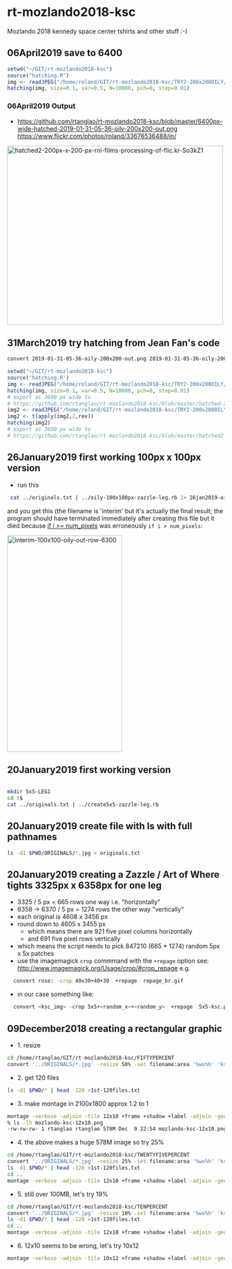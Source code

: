 # rt-mozlando2018-ksc
Mozlando 2018 kennedy space center tshirts and other stuff :-)

## 06April2019 save to 6400

```r
setwd("~/GIT/rt-mozlando2018-ksc")
source("hatching.R")
img <- readJPEG("/home/roland/GIT/rt-mozlando2018-ksc/TRY2-200x200OILY/2019-01-31-05-36-oily-200x200-out.jpg")
hatching(img, size=0.1, var=0.5, N=10000, pch=0, step=0.01)
```

### 06April2019 Output

* https://github.com/rtanglao/rt-mozlando2018-ksc/blob/master/6400px-wide-hatched-2019-01-31-05-36-oily-200x200-out.png
https://www.flickr.com/photos/roland/33676536488/in/

<a data-flickr-embed="true"  href="https://www.flickr.com/photos/roland/46637519345/in/dateposted-ff/" title="hatched2-200px-x-200-px-rni-films-processing-of-flic.kr-So3kZ1"><img src="https://live.staticflickr.com/7907/46637519345_cdb6704927.jpg" width="500" height="414" alt="hatched2-200px-x-200-px-rni-films-processing-of-flic.kr-So3kZ1"></a><script async src="//embedr.flickr.com/assets/client-code.js" charset="utf-8"></script>


## 31March2019 try hatching from Jean Fan's code

```bash
convert 2019-01-31-05-36-oily-200x200-out.png 2019-01-31-05-36-oily-200x200-out.jpg
```

```r
setwd("~/GIT/rt-mozlando2018-ksc")
source('hatching.R')
img <- readJPEG("/home/roland/GIT/rt-mozlando2018-ksc/TRY2-200x200OILY/2019-01-31-05-36-oily-200x200-out.jpg")
hatching(img, size=0.1, var=0.5, N=10000, pch=0, step=0.01)
# export as 3600 px wide to
# https://github.com/rtanglao/rt-mozlando2018-ksc/blob/master/hatched-2019-01-31-05-36-oily-200x200-out.png
img2 <- readJPEG("/home/roland/GIT/rt-mozlando2018-ksc/TRY2-200x200OILY/2019-01-31-05-36-oily-200x200-out.jpg")[,,1]
img2 <- t(apply(img2,2,rev))
hatching(img2)
# export as 3600 px wide to
# https://github.com/rtanglao/rt-mozlando2018-ksc/blob/master/hatched2-2019-01-31-05-36-oily-200x200-out.png
```

## 26January2019 first working 100px x 100px version

* run this
```bash
 cat ../originals.txt | ../oily-100x100px-zazzle-leg.rb 2> 26jan2019-oily100x100-stderr.txt &
 ```
 and you get this (the filename is 'interim' but it's actually the final result; the program should have terminated immediately after creating this file but it died because [if i >= num_pixels](https://github.com/rtanglao/rt-mozlando2018-ksc/blob/master/oily-100x100px-zazzle-leg.rb#L42) was erroneously ```if i > num_pixels```:
 
 <a data-flickr-embed="true"  href="https://www.flickr.com/photos/roland/46164708574/in/datetaken-ff/" title="interim-100x100-oily-out-row-6300"><img src="https://farm5.staticflickr.com/4881/46164708574_8dc40d9b39.jpg" width="266" height="500" alt="interim-100x100-oily-out-row-6300"></a><script async src="//embedr.flickr.com/assets/client-code.js" charset="utf-8"></script>

## 20January2019 first working version 

```bash

mkdir 5x5-LEG1
cd !$
cat ../originals.txt | ../create5x5-zazzle-leg.rb
```
## 20January2019 create file with ls with full pathnames

```bash
ls -d1 $PWD/ORIGINALS/*.jpg > originals.txt
```

## 20January2019 creating a Zazzle / Art of Where tights 3325px x 6358px for one leg

* 3325 / 5 px = 665 rows one way i.e. "horizontally"
* 6358 -> 6370 / 5 px = 1274 rows the other way "vertically"
* each original is 4608 x 3456 px
* round down to 4605 x 3455 px
  * which means there are 921 five pixel columns horizontally
  * and 691 five pixel rows vertically
* which means the script needs to pick 847210 (665 * 1274) random 5px x 5x patches
* use the imagemagick ```crop``` commmand with the ```+repage``` option 
see: http://www.imagemagick.org/Usage/crop/#crop_repage
e.g.

```bash
  convert rose: -crop 40x30+40+30  +repage  repage_br.gif
  ```
  
  * in our case something like:
```bash
  convert <ksc_img> -crop 5x5+<random_x>+<random_y>  +repage  5x5-ksc.png
  ```

## 09December2018 creating a rectangular graphic

* 1\. resize

```bash
cd /home/rtanglao/GIT/rt-mozlando2018-ksc/FIFTYPERCENT
convert '../ORIGINALS/*.jpg' -resize 50% -set filename:area '%wx%h' 'ksc-%03d-size-%[filename:area].png' #originals come from flickr set and i deleted the vertical ones !
```

* 2\. get 120 files

```bash
ls -d1 $PWD/* | head -120 >1st-120files.txt
```

* 3\. make montage in 2100x1800 approx 1.2 to 1
```bash
montage -verbose -adjoin -tile 12x10 +frame +shadow +label -adjoin -geometry '2304x1728+0+0<' @FIFTYPERCENT/1st-120files.txt mozlando-ksc-12x10.png
% ls -lh mozlando-ksc-12x10.png
-rw-rw-rw- 1 rtanglao rtanglao 578M Dec  9 22:54 mozlando-ksc-12x10.png
```

* 4\. the above makes a huge 578M image so try 25%

```bash
cd /home/rtanglao/GIT/rt-mozlando2018-ksc/TWENTYFIVEPERCENT
convert '../ORIGINALS/*.jpg' -resize 25% -set filename:area '%wx%h' 'ksc-%03d-size-%[filename:area].png'
ls -d1 $PWD/* | head -120 >1st-120files.txt
cd ..
montage -verbose -adjoin -tile 12x10 +frame +shadow +label -adjoin -geometry '1152x864+0+0<' @TWENTYFIVEPERCENT/1st-120files.txt 25percent-mozlando-ksc-12x10.png
```

* 5\. still over 100MB, let's try 19%

```bash
cd /home/rtanglao/GIT/rt-mozlando2018-ksc/TENPERCENT
convert '../ORIGINALS/*.jpg' -resize 10% -set filename:area '%wx%h' 'ksc-%03d-size-%[filename:area].png'
ls -d1 $PWD/* | head -120 >1st-120files.txt
cd ..
montage -verbose -adjoin -tile 12x10 +frame +shadow +label -adjoin -geometry '461x346+0+0<' @TENPERCENT/1st-120files.txt ten-percent-mozlando-ksc-12x10.png
```

* 6\. 12x10 seems to be wrong, let's try 10x12

```bash
montage -verbose -adjoin -tile 10x12 +frame +shadow +label -adjoin -geometry '461x346+0+0<' @TENPERCENT/1st-120files.txt ten-percent-mozlando-ksc-10x12.png
```

